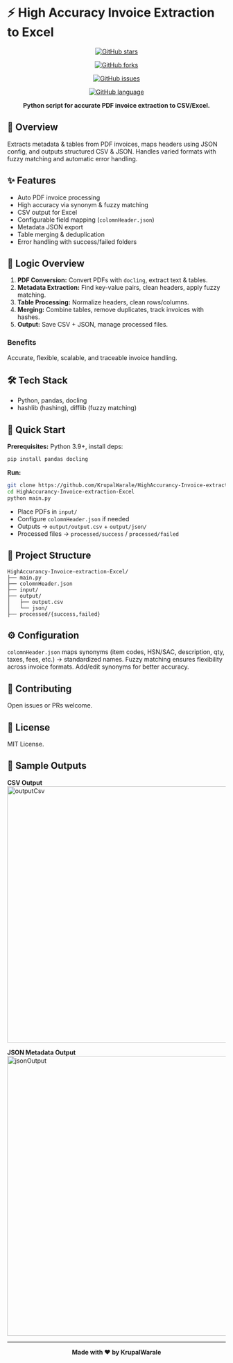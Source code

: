 # ⚡ High Accuracy Invoice Extraction to Excel

<div align="center">

[![GitHub stars](https://img.shields.io/github/stars/KrupalWarale/HighAccurancy-Invoice-extraction-Excel?style=for-the-badge)](https://github.com/KrupalWarale/HighAccurancy-Invoice-extraction-Excel/stargazers)

[![GitHub forks](https://img.shields.io/github/forks/KrupalWarale/HighAccurancy-Invoice-extraction-Excel?style=for-the-badge)](https://github.com/KrupalWarale/HighAccurancy-Invoice-extraction-Excel/network)

[![GitHub issues](https://img.shields.io/github/issues/KrupalWarale/HighAccurancy-Invoice-extraction-Excel?style=for-the-badge)](https://github.com/KrupalWarale/HighAccurancy-Invoice-extraction-Excel/issues)

[![GitHub language](https://img.shields.io/github/languages/top/KrupalWarale/HighAccurancy-Invoice-extraction-Excel?style=for-the-badge)](https://github.com/KrupalWarale/HighAccurancy-Invoice-extraction-Excel)

**Python script for accurate PDF invoice extraction to CSV/Excel.**

</div>

## 📖 Overview
Extracts metadata & tables from PDF invoices, maps headers using JSON config, and outputs structured CSV & JSON. Handles varied formats with fuzzy matching and automatic error handling.

## ✨ Features
- Auto PDF invoice processing  
- High accuracy via synonym & fuzzy matching  
- CSV output for Excel  
- Configurable field mapping (`colomnHeader.json`)  
- Metadata JSON export  
- Table merging & deduplication  
- Error handling with success/failed folders  

## 🧠 Logic Overview
1. **PDF Conversion:** Convert PDFs with `docling`, extract text & tables.  
2. **Metadata Extraction:** Find key-value pairs, clean headers, apply fuzzy matching.  
3. **Table Processing:** Normalize headers, clean rows/columns.  
4. **Merging:** Combine tables, remove duplicates, track invoices with hashes.  
5. **Output:** Save CSV + JSON, manage processed files.  

### Benefits
Accurate, flexible, scalable, and traceable invoice handling.

## 🛠️ Tech Stack
- Python, pandas, docling  
- hashlib (hashing), difflib (fuzzy matching)

## 🚀 Quick Start
**Prerequisites:** Python 3.9+, install deps:  
```bash
pip install pandas docling
```

**Run:**
```bash
git clone https://github.com/KrupalWarale/HighAccurancy-Invoice-extraction-Excel.git
cd HighAccurancy-Invoice-extraction-Excel
python main.py
```

- Place PDFs in `input/`  
- Configure `colomnHeader.json` if needed  
- Outputs → `output/output.csv` + `output/json/`  
- Processed files → `processed/success` / `processed/failed`

## 📁 Project Structure
```
HighAccurancy-Invoice-extraction-Excel/
├── main.py
├── colomnHeader.json
├── input/
├── output/
│   ├── output.csv
│   └── json/
├── processed/{success,failed}
```

## ⚙️ Configuration
`colomnHeader.json` maps synonyms (item codes, HSN/SAC, description, qty, taxes, fees, etc.) → standardized names. Fuzzy matching ensures flexibility across invoice formats. Add/edit synonyms for better accuracy.

## 🤝 Contributing
Open issues or PRs welcome.

## 📄 License
MIT License.

## 📸 Sample Outputs
**CSV Output**  
<img width="1517" height="590" alt="outputCsv" src="https://github.com/user-attachments/assets/a54ed951-988b-4f4d-8bd3-4af0a309c5b8" />

**JSON Metadata Output**  
<img width="1167" height="644" alt="jsonOutput" src="https://github.com/user-attachments/assets/e20527f7-f1b2-480b-8f71-3403118bbb8f" />

---

<div align="center">

**Made with ❤️ by KrupalWarale**

</div>

